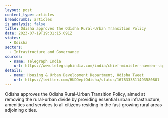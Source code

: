 ```yaml
---
layout: post
content_type: articles
breadcrumbs: articles
is_analysis: false
title: Odisha approves the Odisha Rural-Urban Transition Policy
date: 2023-07-19T19:31:15.091Z
states:
  - Odisha
sectors:
  - Infrastructure and Governance
sources:
  - name: Telegraph India
    url: https://www.telegraphindia.com/india/chief-minister-naveen--approves-odisha-rural-urban-transition-policy-to-remove-rural-urban-divide/cid/1951172
details:
  - name: Housing & Urban Development Department, Odisha Tweet
    url: https://twitter.com/HUDDeptOdisha/status/1678333811493580801
---
```

Odisha approves the Odisha Rural-Urban Transition Policy, aimed at removing the rural-urban divide by providing essential urban infrastructure, amenities and services to all citizens residing in the fast-growing rural areas adjoining cities.